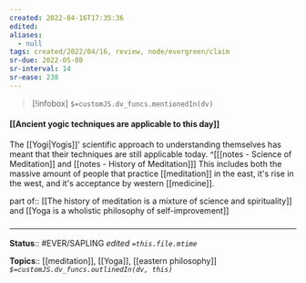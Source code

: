 ```yaml
---
created: 2022-04-16T17:35:36 
edited: 
aliases:
  - null
tags: created/2022/04/16, review, node/evergreen/claim
sr-due: 2022-05-08
sr-interval: 14
sr-ease: 238
---
```

> [!infobox]
`$=customJS.dv_funcs.mentionedIn(dv)`

#### [[Ancient yogic techniques are applicable to this day]]

The [[Yogi|Yogis]]' scientific approach to understanding themselves has meant that their techniques are still applicable today.
^[[[notes - Science of Meditation]] and [[notes - History of Meditation]]]
This includes both the massive amount of people that practice [[meditation]] in the east, it's rise in the west, and it's acceptance by western [[medicine]].

part of:: [[The history of meditation is a mixture of science and spirituality]] and [[Yoga is a wholistic philosophy of self-improvement]]

### <hr class="footnote"/>

**Status**:: #EVER/SAPLING 
*edited `=this.file.mtime`*

**Topics**:: [[meditation]], [[Yoga]], [[eastern philosophy]]
*`$=customJS.dv_funcs.outlinedIn(dv, this)`*
